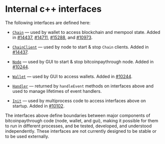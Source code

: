 # Internal c++ interfaces

The following interfaces are defined here:

* [`Chain`](chain.h) — used by wallet to access blockchain and mempool state. Added in [#14437](https://github.com/bitcoinpaythrough/bitcoinpaythrough/pull/14437), [#14711](https://github.com/bitcoinpaythrough/bitcoinpaythrough/pull/14711), [#15288](https://github.com/bitcoinpaythrough/bitcoinpaythrough/pull/15288), and [#10973](https://github.com/bitcoinpaythrough/bitcoinpaythrough/pull/10973).

* [`ChainClient`](chain.h) — used by node to start & stop `Chain` clients. Added in [#14437](https://github.com/bitcoinpaythrough/bitcoinpaythrough/pull/14437).

* [`Node`](node.h) — used by GUI to start & stop bitcoinpaythrough node. Added in [#10244](https://github.com/bitcoinpaythrough/bitcoinpaythrough/pull/10244).

* [`Wallet`](wallet.h) — used by GUI to access wallets. Added in [#10244](https://github.com/bitcoinpaythrough/bitcoinpaythrough/pull/10244).

* [`Handler`](handler.h) — returned by `handleEvent` methods on interfaces above and used to manage lifetimes of event handlers.

* [`Init`](init.h) — used by multiprocess code to access interfaces above on startup. Added in [#10102](https://github.com/bitcoinpaythrough/bitcoinpaythrough/pull/10102).

The interfaces above define boundaries between major components of bitcoinpaythrough code (node, wallet, and gui), making it possible for them to run in different processes, and be tested, developed, and understood independently. These interfaces are not currently designed to be stable or to be used externally.
